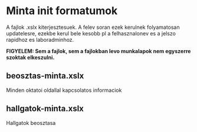 # Minta init formatumok

A fajlok .xslx kiterjesztesuek. A felev soran ezek kerulnek folyamatosan updatelesre, ezekbe kerul bele kesobb pl a felhasznalonev es a jelszo rapidhoz es laboradminhoz.

**FIGYELEM: Sem a fajlok, sem a fajlokban levo munkalapok nem egyszerre szoktak elkeszulni.**

## beosztas-minta.xslx

Minden oktatoi oldallal kapcsolatos informaciok


## hallgatok-minta.xslx
Hallgatok beosztasa
